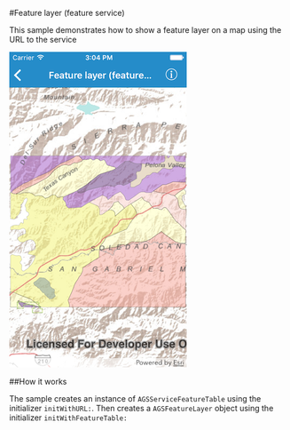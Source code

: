 #Feature layer (feature service)

This sample demonstrates how to show a feature layer on a map using the URL to the service

![](image1.png)

##How it works

The sample creates an instance of `AGSServiceFeatureTable` using the initializer `initWithURL:`. Then creates a `AGSFeatureLayer` object using the initializer `initWithFeatureTable:`



